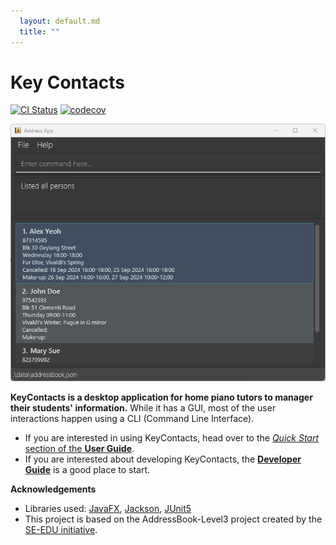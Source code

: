 ```yaml
---
  layout: default.md
  title: ""
---
```


# Key Contacts
[![CI Status](https://github.com/AY2425S1-CS2103T-T08-2/tp/workflows/Java%20CI/badge.svg)](https://github.com/AY2425S1-CS2103T-T08-2/tp/actions)
[![codecov](https://codecov.io/gh/AY2425S1-CS2103T-T08-2/tp/graph/badge.svg?token=BDD7P3MXJN)](https://codecov.io/gh/AY2425S1-CS2103T-T08-2/tp)

![Ui](images/Ui.png)

**KeyContacts is a desktop application for home piano tutors to manager their students' information.** 
While it has a GUI, most of the user interactions happen using a CLI (Command Line Interface).

* If you are interested in using KeyContacts, head over to the [_Quick Start_ section of the **User Guide**](UserGuide.html#quick-start).
* If you are interested about developing KeyContacts, the [**Developer Guide**](DeveloperGuide.html) is a good place to start.


**Acknowledgements**

* Libraries used: [JavaFX](https://openjfx.io/), [Jackson](https://github.com/FasterXML/jackson), [JUnit5](https://github.com/junit-team/junit5)
* This project is based on the AddressBook-Level3 project created by the [SE-EDU initiative](https://se-education.org).
